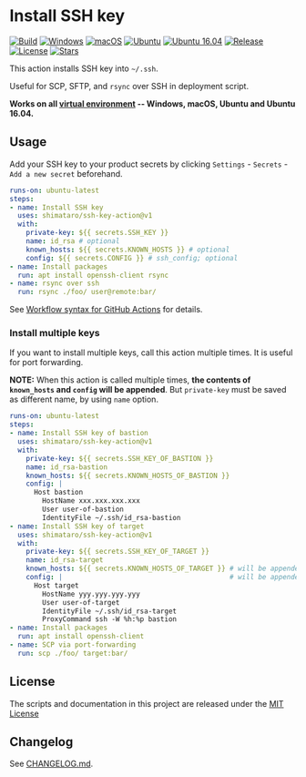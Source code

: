 # Install SSH key

[![Build][image-build]][link-build]
[![Windows][image-verify-windows]][link-verify-windows]
[![macOS][image-verify-macos]][link-verify-macos]
[![Ubuntu][image-verify-ubuntu]][link-verify-ubuntu]
[![Ubuntu 16.04][image-verify-ubuntu1604]][link-verify-ubuntu1604]
[![Release][image-release]][link-release]
[![License][image-license]][link-license]
[![Stars][image-stars]][link-stars]

This action installs SSH key into `~/.ssh`.

Useful for SCP, SFTP, and `rsync` over SSH in deployment script.

**Works on all [virtual environment](https://help.github.com/en/actions/automating-your-workflow-with-github-actions/virtual-environments-for-github-hosted-runners#supported-runners-and-hardware-resources) -- Windows, macOS, Ubuntu and Ubuntu 16.04.**

## Usage

Add your SSH key to your product secrets by clicking `Settings` - `Secrets` - `Add a new secret` beforehand.

```yaml
runs-on: ubuntu-latest
steps:
- name: Install SSH key
  uses: shimataro/ssh-key-action@v1
  with:
    private-key: ${{ secrets.SSH_KEY }}
    name: id_rsa # optional
    known_hosts: ${{ secrets.KNOWN_HOSTS }} # optional
    config: ${{ secrets.CONFIG }} # ssh_config; optional
- name: Install packages
  run: apt install openssh-client rsync
- name: rsync over ssh
  run: rsync ./foo/ user@remote:bar/
```

See [Workflow syntax for GitHub Actions](https://help.github.com/en/articles/workflow-syntax-for-github-actions) for details.

### Install multiple keys

If you want to install multiple keys, call this action multiple times.
It is useful for port forwarding.

**NOTE:**  When this action is called multiple times, **the contents of `known_hosts` and `config` will be appended**. But `private-key` must be saved as different name, by using `name` option.

```yaml
runs-on: ubuntu-latest
steps:
- name: Install SSH key of bastion
  uses: shimataro/ssh-key-action@v1
  with:
    private-key: ${{ secrets.SSH_KEY_OF_BASTION }}
    name: id_rsa-bastion
    known_hosts: ${{ secrets.KNOWN_HOSTS_OF_BASTION }}
    config: |
      Host bastion
        HostName xxx.xxx.xxx.xxx
        User user-of-bastion
        IdentityFile ~/.ssh/id_rsa-bastion
- name: Install SSH key of target
  uses: shimataro/ssh-key-action@v1
  with:
    private-key: ${{ secrets.SSH_KEY_OF_TARGET }}
    name: id_rsa-target
    known_hosts: ${{ secrets.KNOWN_HOSTS_OF_TARGET }} # will be appended!
    config: |                                         # will be appended!
      Host target
        HostName yyy.yyy.yyy.yyy
        User user-of-target
        IdentityFile ~/.ssh/id_rsa-target
        ProxyCommand ssh -W %h:%p bastion
- name: Install packages
  run: apt install openssh-client
- name: SCP via port-forwarding
  run: scp ./foo/ target:bar/
```

## License

The scripts and documentation in this project are released under the [MIT License](LICENSE)

## Changelog

See [CHANGELOG.md](CHANGELOG.md).

[image-build]: https://github.com/shimataro/ssh-key-action/workflows/Build/badge.svg
[link-build]: https://github.com/shimataro/ssh-key-action
[image-verify-windows]: https://github.com/shimataro/ssh-key-action/workflows/Windows/badge.svg
[image-verify-macos]: https://github.com/shimataro/ssh-key-action/workflows/macOS/badge.svg
[image-verify-ubuntu]: https://github.com/shimataro/ssh-key-action/workflows/Ubuntu/badge.svg
[image-verify-ubuntu1604]: https://github.com/shimataro/ssh-key-action/workflows/Ubuntu%2016.04/badge.svg
[link-verify-windows]: https://github.com/shimataro/ssh-key-action
[link-verify-macos]: https://github.com/shimataro/ssh-key-action
[link-verify-ubuntu]: https://github.com/shimataro/ssh-key-action
[link-verify-ubuntu1604]: https://github.com/shimataro/ssh-key-action
[image-release]: https://img.shields.io/github/release/shimataro/ssh-key-action.svg
[link-release]: https://github.com/shimataro/ssh-key-action/releases
[image-license]: https://img.shields.io/github/license/shimataro/ssh-key-action.svg
[link-license]: ./LICENSE
[image-stars]: https://img.shields.io/github/stars/shimataro/ssh-key-action.svg
[link-stars]: https://github.com/shimataro/ssh-key-action/stargazers
